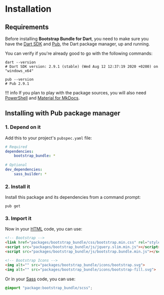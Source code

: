 # Installation

## Requirements
Before installing **Bootstrap Bundle for Dart**, you need to make sure you have the [Dart SDK](https://dart.dev/tools/sdk)
and [Pub](https://dart.dev/tools/pub), the Dart package manager, up and running.

You can verify if you're already good to go with the following commands:

``` shell
dart --version
# Dart SDK version: 2.9.1 (stable) (Wed Aug 12 12:37:19 2020 +0200) on "windows_x64"

pub --version
# Pub 2.9.1
```

!!! info
	If you plan to play with the package sources, you will also need
	[PowerShell](https://docs.microsoft.com/en-us/powershell) and [Material for MkDocs](https://squidfunk.github.io/mkdocs-material).

## Installing with Pub package manager

### 1. Depend on it
Add this to your project's `pubspec.yaml` file:

``` yaml
# Required
dependencies:
	bootstrap_bundle: *
	
# Optional
dev_dependencies:
	sass_builder: *
```

### 2. Install it
Install this package and its dependencies from a command prompt:

``` shell
pub get
```

### 3. Import it
Now in your [HTML](https://developer.mozilla.org/en-US/docs/Web/HTML) code, you can use:

``` html
<!-- Bootstrap -->
<link href="packages/bootstrap_bundle/css/bootstrap.min.css" rel="stylesheet">
<script src="packages/bootstrap_bundle/js/jquery.slim.min.js"></script>
<script src="packages/bootstrap_bundle/js/bootstrap.bundle.min.js"></script>

<!-- Bootstrap Icons -->
<img alt="" src="packages/bootstrap_bundle/icons/bootstrap.svg">
<img alt="" src="packages/bootstrap_bundle/icons/bootstrap-fill.svg">
```

Or in your [Sass](https://sass-lang.com) code, you can use:

``` scss
@import "package:bootstrap_bundle/scss";
```
